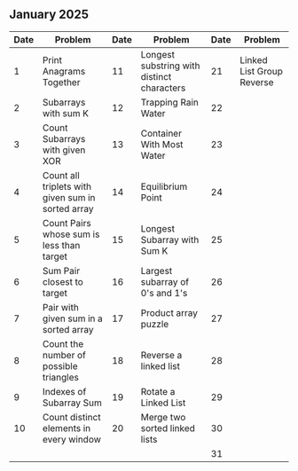 ## January 2025

| Date | Problem                                           | Date | Problem                                    | Date | Problem                   |
| ---- | ------------------------------------------------- | ---- | ------------------------------------------ | ---- | ------------------------- |
| 1    | Print Anagrams Together                           | 11   | Longest substring with distinct characters | 21   | Linked List Group Reverse |
| 2    | Subarrays with sum K                              | 12   | Trapping Rain Water                        | 22   |                           |
| 3    | Count Subarrays with given XOR                    | 13   | Container With Most Water                  | 23   |                           |
| 4    | Count all triplets with given sum in sorted array | 14   | Equilibrium Point                          | 24   |                           |
| 5    | Count Pairs whose sum is less than target         | 15   | Longest Subarray with Sum K                | 25   |                           |
| 6    | Sum Pair closest to target                        | 16   | Largest subarray of 0's and 1's            | 26   |                           |
| 7    | Pair with given sum in a sorted array             | 17   | Product array puzzle                       | 27   |                           |
| 8    | Count the number of possible triangles            | 18   | Reverse a linked list                      | 28   |                           |
| 9    | Indexes of Subarray Sum                           | 19   | Rotate a Linked List                       | 29   |                           |
| 10   | Count distinct elements in every window           | 20   | Merge two sorted linked lists              | 30   |                           |
|      |                                                   |      |                                            | 31   |                           |
